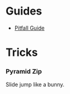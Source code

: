 # Guides

* [Pitfall Guide](pitfall_guide)

# Tricks

### Pyramid Zip

Slide jump like a bunny.

<img class='gfyitem' data-id='KindlyBabyishArcticfox'/>
